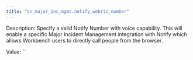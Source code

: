 ```yaml
---
title: "sn_major_inc_mgmt.notify_webrtc_number"
---
```


Description: Specify a valid Notify Number with voice capability. This will enable a specific Major Incident Management integration with Notify which allows Workbench users to directly call people from the browser.

Value: ``